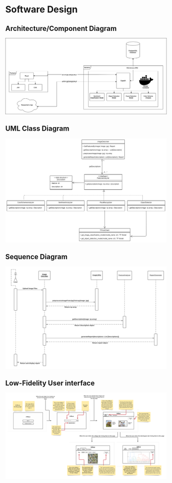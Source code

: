 # Software Design

## Architecture/Component Diagram

[![Architecture](images/architecture.jpg)](images/architecture.jpg)

## UML Class Diagram

[![UML](images/uml.jpg)](images/uml.jpg)

## Sequence Diagram

[![Sequence](images/sequence-diagram.jpeg)](images/sequence-diagram.jpeg)

## Low-Fidelity User interface

[![Low-Fidelity User interface](images/wireframes.png)](images/wireframes.png)
